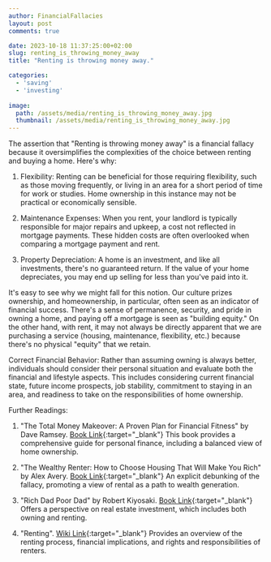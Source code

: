```yaml
---
author: FinancialFallacies
layout: post
comments: true

date: 2023-10-18 11:37:25:00+02:00  
slug: renting_is_throwing_money_away
title: "Renting is throwing money away."

categories:
  - 'saving'
  - 'investing'
  
image:
  path: /assets/media/renting_is_throwing_money_away.jpg
  thumbnail: /assets/media/renting_is_throwing_money_away.jpg
---
```


The assertion that "Renting is throwing money away" is a financial fallacy because it oversimplifies the complexities of the choice between renting and buying a home. Here's why:

1. Flexibility: Renting can be beneficial for those requiring flexibility, such as those moving frequently, or living in an area for a short period of time for work or studies. Home ownership in this instance may not be practical or economically sensible. 

2. Maintenance Expenses: When you rent, your landlord is typically responsible for major repairs and upkeep, a cost not reflected in mortgage payments. These hidden costs are often overlooked when comparing a mortgage payment and rent.

3. Property Depreciation: A home is an investment, and like all investments, there's no guaranteed return. If the value of your home depreciates, you may end up selling for less than you've paid into it.

It's easy to see why we might fall for this notion. Our culture prizes ownership, and homeownership, in particular, often seen as an indicator of financial success. There's a sense of permanence, security, and pride in owning a home, and paying off a mortgage is seen as "building equity." On the other hand, with rent, it may not always be directly apparent that we are purchasing a service (housing, maintenance, flexibility, etc.) because there's no physical "equity" that we retain.

Correct Financial Behavior: Rather than assuming owning is always better, individuals should consider their personal situation and evaluate both the financial and lifestyle aspects. This includes considering current financial state, future income prospects, job stability, commitment to staying in an area, and readiness to take on the responsibilities of home ownership.

Further Readings:

1. "The Total Money Makeover: A Proven Plan for Financial Fitness" by Dave Ramsey. [Book Link](https://www.amazon.com/Total-Money-Makeover-Financial-Fitness/dp/159555078X/ref=nosim?tag=financialfall-20){:target="_blank"}
This book provides a comprehensive guide for personal finance, including a balanced view of home ownership.

2. "The Wealthy Renter: How to Choose Housing That Will Make You Rich" by Alex Avery. [Book Link](https://www.amazon.com/Wealthy-Renter-Choose-Housing-That/dp/145973646X/ref=nosim?tag=financialfall-20){:target="_blank"}
An explicit debunking of the fallacy, promoting a view of rental as a path to wealth generation.

3. "Rich Dad Poor Dad" by Robert Kiyosaki. [Book Link](https://www.amazon.com/Rich-Dad-Poor-Dad-14-book-series/dp/B07VVJCTKP/ref=nosim?tag=financialfall-20){:target="_blank"}
Offers a perspective on real estate investment, which includes both owning and renting.

6. "Renting". [Wiki Link](https://en.wikipedia.org/wiki/Renting){:target="_blank"}
Provides an overview of the renting process, financial implications, and rights and responsibilities of renters.
